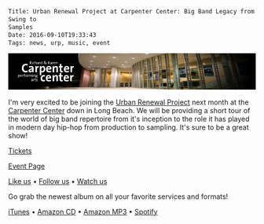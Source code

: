     Title: Urban Renewal Project at Carpenter Center: Big Band Legacy from Swing to
    Samples
    Date: 2016-09-10T19:33:43
    Tags: news, urp, music, event

<img src="/img/blog/2016/09/10/urban-renewal-project-at-carpenter-center/carpenter-performing-arts-center-banner.jpg"
     alt="Urban Renewal Project at Carpenter Center banner" 
     href="/blog/2016/09/10/urban-renewal-project-at-carpenter-center">

<!-- more -->

I'm very excited to be joining the [Urban Renewal Project] next month at the
[Carpenter Center] down in Long Beach. We will be providing a short tour of the
world of big band repertoire from it's inception to the role it has played in
modern day hip-hop from production to sampling. It's sure to be a great show!

[Tickets]

[Event Page]

[Like us] • [Follow us] • [Watch us]

Go grab the newest album on all your favorite services and formats!

[iTunes] • [Amazon CD] • [Amazon MP3] • [Spotify]

[Carpenter Center]: http://www.carpenterarts.org
[Tickets]: https://web.ovationtix.com/trs/pe/10070740
[Urban Renewal Project]: http://urpmusic.com
[Event Page]: http://www.carpenterarts.org/2016-2017/urban-renewal-project.html
[Like us]: http://www.fb.com/urpmusic
[Follow us]: http://www.twitter.com/urpmusic
[Watch us]: http://www.youtube.com/urpmusic
[iTunes]: https://itunes.apple.com/us/album/local-legend/id910942147
[Amazon CD]: http://www.amazon.com/Local-Legend-Urban-Renewal-Project/dp/B00N9T391G
[Amazon MP3]: http://www.amazon.com/Local-Legend-Urban-Renewal-Project/dp/B00MWSOD6A
[Spotify]: https://play.spotify.com/album/6RtF0ZRBGIaqVC9imEo1BR
